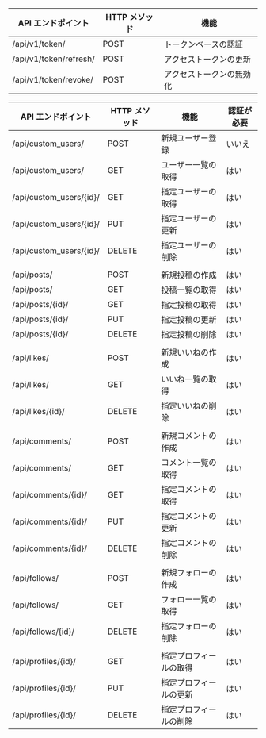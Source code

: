 | API エンドポイント      | HTTP メソッド | 機能                     |
|-----------------------|------------|------------------------|
| /api/v1/token/         | POST        | トークンベースの認証               | いいえ      |
| /api/v1/token/refresh/ | POST        | アクセストークンの更新             | はい        |
| /api/v1/token/revoke/  | POST        | アクセストークンの無効化           | はい        |

| API エンドポイント | HTTP メソッド | 機能                          | 認証が必要 |
|-------------|-------------|-----------------------------|-----------|
| /api/custom_users/ | POST        | 新規ユーザー登録                  | いいえ      |
| /api/custom_users/ | GET         | ユーザー一覧の取得                | はい        |
| /api/custom_users/{id}/ | GET      | 指定ユーザーの取得                | はい        |
| /api/custom_users/{id}/ | PUT      | 指定ユーザーの更新                | はい        |
| /api/custom_users/{id}/ | DELETE   | 指定ユーザーの削除                | はい        |
|||
| /api/posts/ | POST        | 新規投稿の作成                   | はい        |
| /api/posts/ | GET         | 投稿一覧の取得                   | はい        |
| /api/posts/{id}/ | GET         | 指定投稿の取得                   | はい        |
| /api/posts/{id}/ | PUT         | 指定投稿の更新                   | はい        |
| /api/posts/{id}/ | DELETE      | 指定投稿の削除                   | はい        |
|||
| /api/likes/ | POST        | 新規いいねの作成                 | はい        |
| /api/likes/ | GET         | いいね一覧の取得                 | はい        |
| /api/likes/{id}/ | DELETE      | 指定いいねの削除                 | はい        |
|||
| /api/comments/ | POST        | 新規コメントの作成                | はい        |
| /api/comments/ | GET         | コメント一覧の取得                | はい        |
| /api/comments/{id}/ | GET         | 指定コメントの取得                | はい        |
| /api/comments/{id}/ | PUT         | 指定コメントの更新                | はい        |
| /api/comments/{id}/ | DELETE      | 指定コメントの削除                | はい        |
|             |           |                             |       |
| /api/follows/ | POST        | 新規フォローの作成                | はい        |
| /api/follows/ | GET         | フォロー一覧の取得                | はい        |
| /api/follows/{id}/ | DELETE      | 指定フォローの削除                | はい        |
|||
| /api/profiles/{id}/ | GET         | 指定プロフィールの取得             | はい        |
| /api/profiles/{id}/ | PUT         | 指定プロフィールの更新             | はい        |
| /api/profiles/{id}/ | DELETE      | 指定プロフィールの削除             | はい        |


